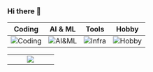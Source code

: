 ### Hi there 👋

| Coding | AI & ML | Tools | Hobby |
|--------|---------|-------|-------|
|![Coding](https://skillicons.dev/icons?i=python,js,cpp&perline=3)|![AI&ML](https://skillicons.dev/icons?i=pytorch,opencv,sklearn,tensorflow,fastapi,flask&perline=3)|![Infra](https://skillicons.dev/icons?i=aws,gcp,azure,docker,grafana,vscode&perline=3)| ![Hobby](https://skillicons.dev/icons?i=threejs,p5js,react,blender,figma,unreal,arduino,raspberrypi&perline=3)|

<table ><tr>
    <td width="30%" align="center"><a href="#/"><img src="https://github-readme-stats.vercel.app/api?username=mnrozhkov&show_icons=true&hide_title=true&hide_border=true&theme=buefy"></a></td>
<!--     <td width="30%" align="center"><a href="#/"><img src="https://github-readme-stats.vercel.app/api/top-langs/?username=mnrozhkov&layout=compact&hide_title=true&hide_border=true&theme=buefy"></a></td> -->
</tr></table>
